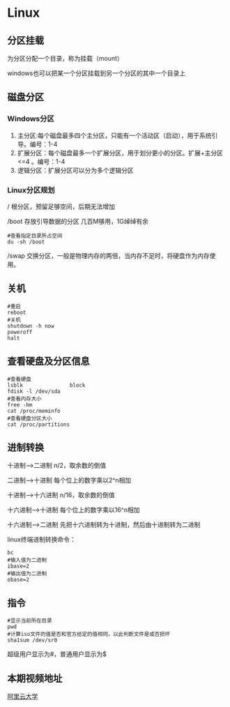 # Linux

## 分区挂载

为分区分配一个目录，称为挂载（mount）

windows也可以把某一个分区挂载到另一个分区的其中一个目录上

## 磁盘分区

### Windows分区

1. 主分区:每个磁盘最多四个主分区，只能有一个活动区（启动），用于系统引导。编号：1-4
2. 扩展分区：每个磁盘最多一个扩展分区，用于划分更小的分区。扩展+主分区<=4 。编号：1-4
3. 逻辑分区：扩展分区可以分为多个逻辑分区

### Linux分区规划

/	根分区，预留足够空间，后期无法增加

/boot	存放引导数据的分区	几百M够用，1G绰绰有余

~~~ shell
#查看指定目录所占空间
du -sh /boot	
~~~

/swap	交换分区，一般是物理内存的两倍，当内存不足时，将硬盘作为内存使用。

## 关机

~~~shell
#重启
reboot
#关机
shutdown -h now
poweroff
halt
~~~

## 查看硬盘及分区信息
~~~ shell
#查看硬盘
lsblk 				block
fdisk -l /dev/sda
#查看内存大小
free -hm
cat /proc/meminfo
#查看硬盘分区大小
cat /proc/partitions
~~~

## 进制转换

十进制——>二进制		n/2，取余数的倒值

二进制——>十进制		每个位上的数字乘以2^n相加

十进制——>十六进制	n/16，取余数的倒值

十六进制——>十进制	每个位上的数字乘以16^n相加

十六进制——>二进制	先把十六进制转为十进制，然后由十进制转为二进制

linux终端进制转换命令：

~~~shell
bc
#输入值为二进制
ibase=2
#输出值为二进制
obase=2
~~~

## 指令

~~~shell
#显示当前所在目录
pwd
#计算iso文件的值是否和官方给定的值相同，以此判断文件是或否损坏
sha1sum /dev/sr0
~~~

超级用户显示为#，普通用户显示为$

## 本期视频地址

[阿里云大学](https://edu.aliyun.com/lesson_1725_13992?spm=5176.10731542.0.0.6e4f1860D1zQEf#_13992)





​	